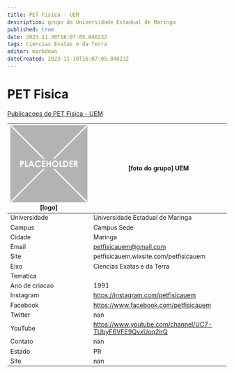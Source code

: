 ```yaml
---
title: PET Fisica - UEM
description: grupo da Universidade Estadual de Maringa
published: true
date: 2023-11-30T16:07:05.046232
tags: Ciencias Exatas e da Terra
editor: markdown
dateCreated: 2023-11-30T16:07:05.046232
---
```


# PET Fisica

[Publicacoes de PET Fisica - UEM](/atividade/99PETFisicaUEM/feed.md)

| ![placeholder.png](/placeholder.png) [logo] | [foto do grupo] UEM         |
| ------------------------------------------- | ------------------------------------------------- |
| Universidade                                | Universidade Estadual de Maringa      |
| Campus                                      | Campus Sede            |
| Cidade                                      | Maringa             |
| Email                                       | petfisicauem@gmail.com             |
| Site                                        | petfisicauem.wixsite.com/petfisicauem              |
| Eixo                                        | Ciencias Exatas e da Terra              |
| Tematica                                    |           |
| Ano de criacao                              | 1991        |
| Instagram                                   | https://instagram.com/petfisicauem         |
| Facebook                                    | https://www.facebook.com/petfisicauem          |
| Twitter                                     | nan           |
| YouTube                                     | https://www.youtube.com/channel/UC7-TUbyF6VFE9QvxUoq2lrQ           |
| Contato                                     | nan         |
| Estado                                      |  PR            |
| Site                                        | nan |
